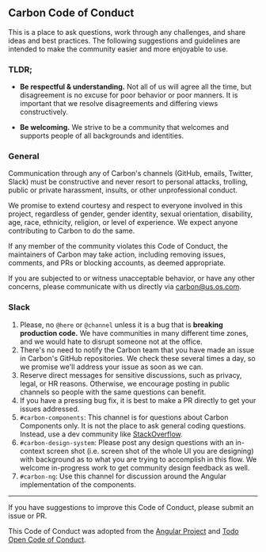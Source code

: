 
## Carbon Code of Conduct

This is a place to ask questions, work through any challenges, and share ideas and best practices. The following suggestions and guidelines are intended to make the community easier and more enjoyable to use.

### TLDR;

* **Be respectful & understanding.** Not all of us will agree all the time, but disagreement is no excuse for poor behavior or poor manners. It is important that we resolve disagreements and differing views constructively.


* **Be welcoming.** We strive to be a community that welcomes and supports people of all backgrounds and identities.


### General
Communication through any of Carbon's channels (GitHub, emails, Twitter, Slack) must be constructive and never resort to personal attacks, trolling, public or private harassment, insults, or other unprofessional conduct.

We promise to extend courtesy and respect to everyone involved in this project, regardless of gender, gender identity, sexual orientation, disability, age, race, ethnicity, religion, or level of experience. We expect anyone contributing to Carbon to do the same.

If any member of the community violates this Code of Conduct, the maintainers of Carbon may take action, including removing issues, comments, and PRs or blocking accounts, as deemed appropriate.

If you are subjected to or witness unacceptable behavior, or have any other concerns, please communicate with us directly via carbon@us.os.com.

### Slack
1. Please, no `@here` or `@channel` unless it is a bug that is **breaking production code.** We have communities in many different time zones, and we would hate to disrupt someone not at the office.
2. There's no need to notify the Carbon team that you have made an issue in Carbon's GitHub repositories. We check these several times a day, so we promise we'll address your issue as soon as we can.
3. Reserve direct messages for sensitive discussions, such as privacy, legal, or HR reasons. Otherwise, we encourage posting in public channels so people with the same questions can benefit.
4. If you have a pressing bug fix, it is best to make a PR directly to get your issues addressed.
5. `#carbon-components`: This channel is for questions about Carbon Components only. It is not the place to ask general coding questions. Instead, use a dev community like [StackOverflow](https://stackoverflow.com/).
6. `#carbon-design-system`: Please post any design questions with an in-context screen shot (i.e. screen shot of the whole UI you are designing) with background as to what you are trying to accomplish in this flow. We welcome in-progress work to get community design feedback as well.
7. `#carbon-ng`: Use this channel for discussion around the Angular implementation of the components.


<hr>

If you have suggestions to improve this Code of Conduct, please submit an issue or PR.


This Code of Conduct was adopted from the [Angular Project](https://github.com/angular/code-of-conduct/blob/master/CODE_OF_CONDUCT.md) and [Todo Open Code of Conduct](http://todogroup.org/opencodeofconduct/).
